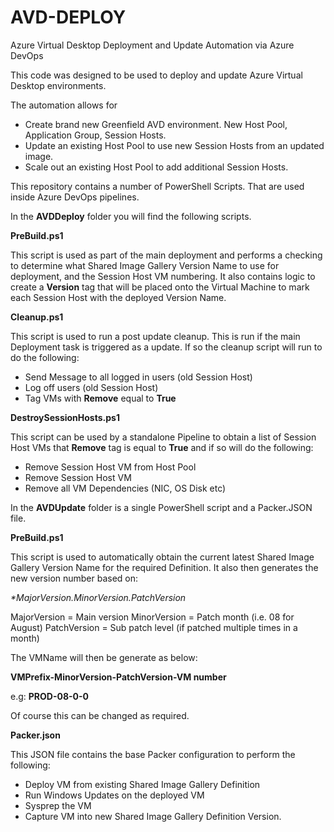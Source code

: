 # AVD-DEPLOY
Azure Virtual Desktop Deployment and Update Automation via Azure DevOps

This code was designed to be used to deploy and update Azure Virtual Desktop environments.

The automation allows for 

-	Create brand new Greenfield AVD environment. New Host Pool, Application Group, Session Hosts.
-	Update an existing Host Pool to use new Session Hosts from an updated image.
-	Scale out an existing Host Pool to add additional Session Hosts.

This repository contains a number of PowerShell Scripts. That are used inside Azure DevOps pipelines.

In the **AVDDeploy** folder you will find the following scripts.

**PreBuild.ps1**

This script is used as part of the main deployment and performs a checking to determine what Shared Image Gallery Version Name to use for deployment, and the Session Host VM numbering.
It also contains logic to create a **Version** tag that will be placed onto the Virtual Machine to mark each Session Host with the deployed Version Name.

**Cleanup.ps1**

This script is used to run a post update cleanup. This is run if the main Deployment task is triggered as a update. If so the cleanup script will run to do the following:
- Send Message to all logged in users (old Session Host)
- Log off users (old Session Host)
- Tag VMs with **Remove** equal to **True**

**DestroySessionHosts.ps1**

This script can be used by a standalone Pipeline to obtain a list of Session Host VMs that **Remove** tag is equal to **True** and if so will do the following:
- Remove Session Host VM from Host Pool
- Remove Session Host VM
- Remove all VM Dependencies (NIC, OS Disk etc)

In the **AVDUpdate** folder is a single PowerShell script and a Packer.JSON file.

**PreBuild.ps1**

This script is used to automatically obtain the current latest Shared Image Gallery Version Name for the required Definition. 
It also then generates the new version number based on:

_**MajorVersion.MinorVersion.PatchVersion*_

MajorVersion = Main version
MinorVersion = Patch month (i.e. 08 for August)
PatchVersion = Sub patch level (if patched multiple times in a month)

The VMName will then be generate as below:

**VMPrefix-MinorVersion-PatchVersion-VM number**

e.g: **PROD-08-0-0**

Of course this can be changed as required.

**Packer.json**

This JSON file contains the base Packer configuration to perform the following:
- Deploy VM from existing Shared Image Gallery Definition
- Run Windows Updates on the deployed VM
- Sysprep the VM
- Capture VM into new Shared Image Gallery Definition Version.
 



